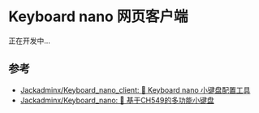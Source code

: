 # Keyboard nano 网页客户端

正在开发中...

## 参考

- [Jackadminx/Keyboard_nano_client: 🌁 Keyboard nano 小键盘配置工具](https://github.com/Jackadminx/Keyboard_nano_client)
- [Jackadminx/Keyboard_nano: 🌃 基于CH549的多功能小键盘](https://github.com/Jackadminx/Keyboard_nano)